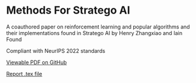 # Methods For Stratego AI

A coauthored paper on reinforcement learning and popular algorithms and their implementations found in Stratego AI by Henry Zhangxiao and Iain Found

Compliant with NeurIPS 2022 standards

[Viewable PDF on GitHub](https://github.com/HenryZhangxiao/Methods-For-Stratego-AI/blob/master/report.pdf)

[Report .tex file](https://github.com/HenryZhangxiao/Methods-For-Stratego-AI/blob/master/report.tex)

